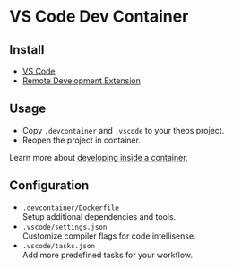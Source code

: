 # VS Code Dev Container

## Install

* [VS Code](https://code.visualstudio.com/)
* [Remote Development Extension](https://marketplace.visualstudio.com/items?itemName=ms-vscode-remote.vscode-remote-extensionpack)

## Usage

* Copy `.devcontainer` and `.vscode` to your theos project.
* Reopen the project in container.

Learn more about [developing inside a container](https://code.visualstudio.com/docs/remote/containers).

## Configuration

* `.devcontainer/Dockerfile`  
  Setup additional dependencies and tools.
* `.vscode/settings.json`  
  Customize compiler flags for code intellisense.
* `.vscode/tasks.json`  
  Add more predefined tasks for your workflow.
